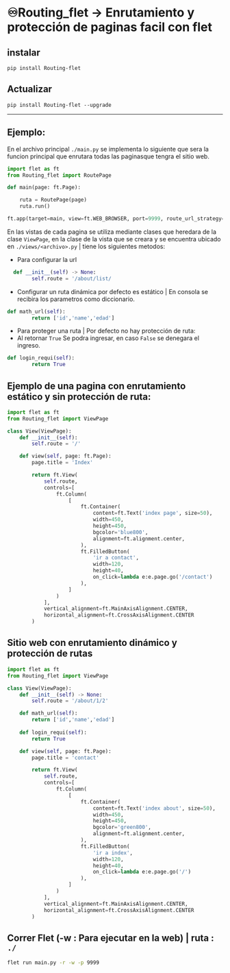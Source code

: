 # ♾️Routing_flet -> Enrutamiento y protección de paginas facil con flet
## instalar
```
pip install Routing-flet
```
## Actualizar
```
pip install Routing-flet --upgrade
```
---
## Ejemplo:
En el archivo principal `./main.py` se implementa lo siguiente que sera la funcion principal que enrutara todas las paginasque tengra el sitio web.
```python
import flet as ft
from Routing_flet import RoutePage

def main(page: ft.Page):

    ruta = RoutePage(page)
    ruta.run()

ft.app(target=main, view=ft.WEB_BROWSER, port=9999, route_url_strategy='hash')
```
En las vistas de cada pagina se utiliza mediante clases que heredara de la clase `ViewPage`, en la clase de la vista que se creara y se encuentra ubicado en `./views/<archivo>.py` | tiene los siguientes metodos:
- Para configurar la url
```python
  def __init__(self) -> None:
        self.route = '/about/list/
```
- Configurar un ruta dinámica por defecto es estático | En consola se recibira los parametros como diccionario.
```python
def math_url(self):
        return ['id','name','edad']
```
- Para proteger una ruta | Por defecto no hay protección de ruta: 
- Al retornar `True` Se podra ingresar, en caso `False` se denegara el ingreso.
```python
def login_requi(self):
        return True
```
## Ejemplo de una pagina con enrutamiento estático y sin protección de ruta:
```python
import flet as ft
from Routing_flet import ViewPage

class View(ViewPage):
    def __init__(self):
        self.route = '/'

    def view(self, page: ft.Page):
        page.title = 'Index'

        return ft.View(
            self.route,
            controls=[
                ft.Column(
                    [
                        ft.Container(
                            content=ft.Text('index page', size=50),
                            width=450,
                            height=450,
                            bgcolor='blue800',
                            alignment=ft.alignment.center,
                        ),
                        ft.FilledButton(
                            'ir a contact',
                            width=120,
                            height=40,
                            on_click=lambda e:e.page.go('/contact')
                        ),
                    ]
                )
            ],
            vertical_alignment=ft.MainAxisAlignment.CENTER,
            horizontal_alignment=ft.CrossAxisAlignment.CENTER
        )
```
## Sitio web con enrutamiento dinámico y protección de rutas
```python
import flet as ft
from Routing_flet import ViewPage

class View(ViewPage):
    def __init__(self) -> None:
        self.route = '/about/1/2'

    def math_url(self):
        return ['id','name','edad']
     
    def login_requi(self):
        return True

    def view(self, page: ft.Page):
        page.title = 'contact'

        return ft.View(
            self.route,
            controls=[
                ft.Column(
                    [
                        ft.Container(
                            content=ft.Text('index about', size=50),
                            width=450,
                            height=450,
                            bgcolor='green800',
                            alignment=ft.alignment.center,
                        ),
                        ft.FilledButton(
                            'ir a index',
                            width=120,
                            height=40,
                            on_click=lambda e:e.page.go('/')
                        ),
                    ]
                )
            ],
            vertical_alignment=ft.MainAxisAlignment.CENTER,
            horizontal_alignment=ft.CrossAxisAlignment.CENTER
        )
```
## Correr Flet (-w : Para ejecutar en la web) | ruta : `./`
```cmd
flet run main.py -r -w -p 9999
```
